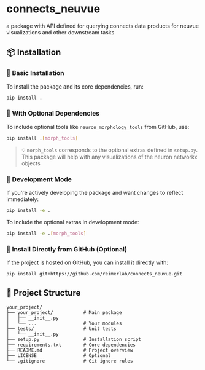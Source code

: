 # connects_neuvue
a package with API defined for querying connects data products for neuvue visualizations and other downstream tasks


## 📦 Installation

### 🔹 Basic Installation

To install the package and its core dependencies, run:

```bash
pip install .
```

### 🔹 With Optional Dependencies

To include optional tools like `neuron_morphology_tools` from GitHub, use:

```bash
pip install .[morph_tools]
```

> 💡 `morph_tools` corresponds to the optional extras defined in `setup.py`. This package will help with any visualizations of the neuron networkx objects

### 🔹 Development Mode

If you're actively developing the package and want changes to reflect immediately:

```bash
pip install -e .
```

To include the optional extras in development mode:

```bash
pip install -e .[morph_tools]
```

### 🔹 Install Directly from GitHub (Optional)

If the project is hosted on GitHub, you can install it directly with:

```bash
pip install git+https://github.com/reimerlab/connects_neuvue.git
```

## 📁 Project Structure

```
your_project/
├── your_project/           # Main package
│   ├── __init__.py
│   └── ...                 # Your modules
├── tests/                  # Unit tests
│   └── __init__.py
├── setup.py                # Installation script
├── requirements.txt        # Core dependencies
├── README.md               # Project overview
├── LICENSE                 # Optional
└── .gitignore              # Git ignore rules
```

